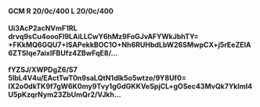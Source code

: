 #### GCM R 20/0c/400 L 20/0c/400
**Ui3AcP2acNVmF1RL**<br/>**drvq9sCu4oooFl9LAiLLCwY6hMz9FoGJvAFYWkJbhTY=**<br/>**+FKkMQ6GQU7+ISAPekkBOC1O+Nh6RUHbdLbW26SMwpCX+j5rEeZElA6ZTSIqe7aixIFBUfz4ZBwFqE8/...**<br/><br/>
**fYZSJ/XWPDgZ6/S7**<br/>**5lbL4V4u/EActTwT0n9saLQtN1dlk5o5wtzo/9Y8Uf0=**<br/>**IX2o0dkTK9f7gW6K0my9Tvy1gGdGKKVeSpjCL+gOSec43MvQk7YkIml4U5pKzqrNym23ZbUmQr2/VJkh...**